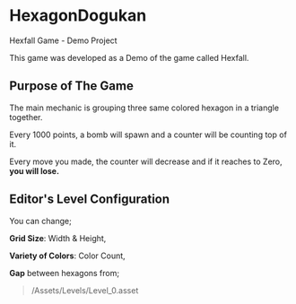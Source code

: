 # HexagonDogukan
Hexfall Game - Demo Project

This game was developed as a Demo of the game called Hexfall.

## Purpose of The Game
The main mechanic is grouping three same colored hexagon in a triangle together.

Every 1000 points, a bomb will spawn and a counter will be counting top of it. 

Every move you made, the counter will decrease and if it reaches to Zero, **you will lose.**

## Editor's Level Configuration
You can change;

**Grid Size**: Width & Height, 

**Variety of Colors**: Color Count,

**Gap** between hexagons from;
> /Assets/Levels/Level_0.asset 

